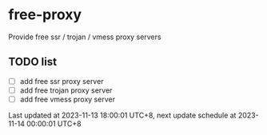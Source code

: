 
# free-proxy
Provide free ssr / trojan / vmess proxy servers


## TODO list
- [ ] add free ssr proxy server
- [ ] add free trojan proxy server
- [ ] add free vmess proxy server

Last updated at 2023-11-13 18:00:01 UTC+8, next update schedule at 2023-11-14 00:00:01 UTC+8

